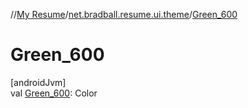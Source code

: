 //[My Resume](../../index.md)/[net.bradball.resume.ui.theme](index.md)/[Green_600](-green_600.md)

# Green_600

[androidJvm]\
val [Green_600](-green_600.md): Color
